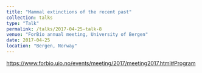 ```yaml
---
title: "Mammal extinctions of the recent past"
collection: talks
type: "Talk"
permalink: /talks/2017-04-25-talk-8
venue: "ForBio annual meeting, University of Bergen"
date: 2017-04-25
location: "Bergen, Norway"
---
```


https://www.forbio.uio.no/events/meeting/2017/meeting2017.html#Program
